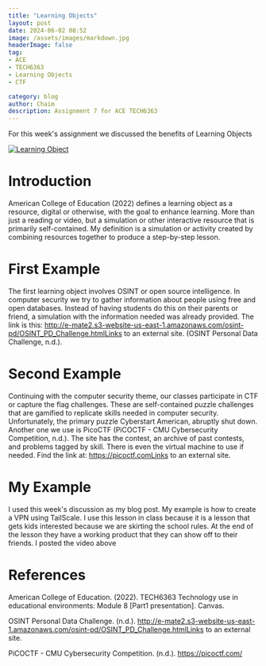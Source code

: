 ```yaml
---
title: "Learning Objects"
layout: post
date: 2024-06-02 08:52
image: /assets/images/markdown.jpg
headerImage: false
tag:
- ACE
- TECH6363
- Learning Objects
- CTF

category: blog
author: Chaim
description: Assignment 7 for ACE TECH6363
---
```


For this week's assignment we discussed the benefits of Learning Objects

[![Learning Object](http://img.youtube.com/vi/UJmvEMi6l8Q/0.jpg)](https://youtu.be/UJmvEMi6l8Q "VPNS")


# Introduction

American College of Education (2022) defines a learning object as a resource, digital or otherwise, with the goal to enhance learning. More than just a reading or video, but a simulation or other interactive resource that is primarily self-contained. My definition is a simulation or activity created by combining resources together to produce a step-by-step lesson. 

# First Example

The first learning object involves OSINT or open source intelligence. In computer security we try to gather information about people using free and open databases. Instead of having students do this on their parents or friend, a simulation with the information needed was already provided. The link is this: http://e-mate2.s3-website-us-east-1.amazonaws.com/osint-pd/OSINT_PD_Challenge.htmlLinks to an external site. (OSINT Personal Data Challenge, n.d.).


# Second Example

Continuing with the computer security theme, our classes participate in CTF or capture the flag challenges. These are self-contained puzzle challenges that are gamified to replicate skills needed in computer security. Unfortunately, the primary puzzle Cyberstart American, abruptly shut down. Another one we use is PicoCTF (PiCOCTF - CMU Cybersecurity Competition, n.d.). The site has the contest, an archive of past contests, and problems tagged by skill. There is even the virtual machine to use if needed. Find the link at: https://picoctf.comLinks to an external site.


# My Example

I used this week's discussion as my blog post. My example is how to create a VPN using TailScale. I use this lesson in class because it is a lesson that gets kids interested because we are skirting the school rules. At the end of the lesson they have a working product that they can show off to their friends. I posted the video above


# References

American College of Education. (2022). TECH6363 Technology use in educational environments: Module 8 [Part1 presentation]. Canvas.

OSINT Personal Data Challenge. (n.d.). http://e-mate2.s3-website-us-east-1.amazonaws.com/osint-pd/OSINT_PD_Challenge.htmlLinks to an external site.

PiCOCTF - CMU Cybersecurity Competition. (n.d.). https://picoctf.com/




